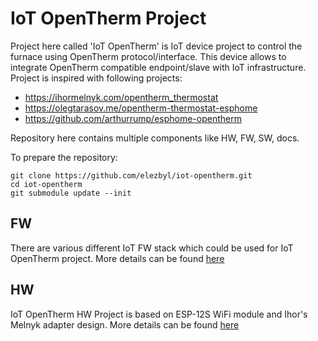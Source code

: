 # IoT OpenTherm Project
Project here called 'IoT OpenTherm' is IoT device project to control the furnace using OpenTherm protocol/interface. This device allows to integrate OpenTherm compatible endpoint/slave with IoT infrastructure. Project is inspired with following projects:
* https://ihormelnyk.com/opentherm_thermostat
* https://olegtarasov.me/opentherm-thermostat-esphome
* https://github.com/arthurrump/esphome-opentherm

Repository here contains multiple components like HW, FW, SW, docs.

To prepare the repository:
```
git clone https://github.com/elezbyl/iot-opentherm.git
cd iot-opentherm
git submodule update --init
```

## FW
There are various different IoT FW stack which could be used for IoT OpenTherm project. More details can be found [here](fw/README.md)

## HW
IoT OpenTherm HW Project is based on ESP-12S WiFi module and Ihor's Melnyk adapter design. More details can be found [here](hw/README.md)
